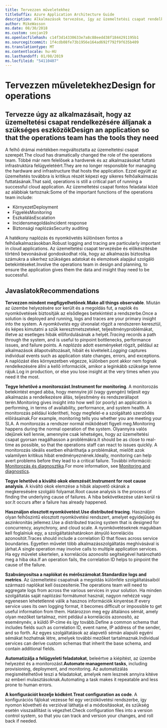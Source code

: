 ```yaml
---
title: Tervezzen műveletekhez
titleSuffix: Azure Application Architecture Guide
description: Alkalmazások tervezése, így az üzemeltetési csapat rendelkezésére álljanak a szükséges eszközök.
author: MikeWasson
ms.date: 08/30/2018
ms.custom: seojan19
ms.openlocfilehash: c14f3d14330633e7a8c88eedd38f1844291195b1
ms.sourcegitcommit: 1f4cdb08fe73b1956e164ad692f792f9f635b409
ms.translationtype: MT
ms.contentlocale: hu-HU
ms.lasthandoff: 01/08/2019
ms.locfileid: "54110407"
---
```

# <a name="design-for-operations"></a><span data-ttu-id="555f7-103">Tervezzen műveletekhez</span><span class="sxs-lookup"><span data-stu-id="555f7-103">Design for operations</span></span>

## <a name="design-an-application-so-that-the-operations-team-has-the-tools-they-need"></a><span data-ttu-id="555f7-104">Tervezze úgy az alkalmazásait, hogy az üzemeltetési csapat rendelkezésére álljanak a szükséges eszközök</span><span class="sxs-lookup"><span data-stu-id="555f7-104">Design an application so that the operations team has the tools they need</span></span>

<span data-ttu-id="555f7-105">A felhő drámai mértékben megváltoztatta az üzemeltetési csapat szerepét.</span><span class="sxs-lookup"><span data-stu-id="555f7-105">The cloud has dramatically changed the role of the operations team.</span></span> <span data-ttu-id="555f7-106">Többé már nem felelősek a hardverek és az alkalmazásokat futtató infrastruktúra felügyeletéért.</span><span class="sxs-lookup"><span data-stu-id="555f7-106">They are no longer responsible for managing the hardware and infrastructure that hosts the application.</span></span>  <span data-ttu-id="555f7-107">Ezzel együtt az üzemeltetés továbbra is kritikus részét képezi egy sikeres felhőalkalmazás futtatásának.</span><span class="sxs-lookup"><span data-stu-id="555f7-107">That said, operations is still a critical part of running a successful cloud application.</span></span> <span data-ttu-id="555f7-108">Az üzemeltetési csapat fontos feladatai közé az alábbiak tartoznak:</span><span class="sxs-lookup"><span data-stu-id="555f7-108">Some of the important functions of the operations team include:</span></span>

- <span data-ttu-id="555f7-109">Környezet</span><span class="sxs-lookup"><span data-stu-id="555f7-109">Deployment</span></span>
- <span data-ttu-id="555f7-110">Figyelés</span><span class="sxs-lookup"><span data-stu-id="555f7-110">Monitoring</span></span>
- <span data-ttu-id="555f7-111">Eszkalálás</span><span class="sxs-lookup"><span data-stu-id="555f7-111">Escalation</span></span>
- <span data-ttu-id="555f7-112">Incidensmegoldás</span><span class="sxs-lookup"><span data-stu-id="555f7-112">Incident response</span></span>
- <span data-ttu-id="555f7-113">Biztonsági naplózás</span><span class="sxs-lookup"><span data-stu-id="555f7-113">Security auditing</span></span>

<span data-ttu-id="555f7-114">A hatékony naplózás és nyomkövetés különösen fontos a felhőalkalmazásokban.</span><span class="sxs-lookup"><span data-stu-id="555f7-114">Robust logging and tracing are particularly important in cloud applications.</span></span> <span data-ttu-id="555f7-115">Az üzemeltetési csapat tervezésbe és előkészítésbe történő bevonásával gondoskodhat róla, hogy az alkalmazás biztosítsa számukra a sikerhez szükséges adatokat és elemzések alapjául szolgáló betekintéseket.</span><span class="sxs-lookup"><span data-stu-id="555f7-115">Involve the operations team in design and planning, to ensure the application gives them the data and insight thay need to be successful.</span></span>  <!-- to do: Link to DevOps checklist -->

## <a name="recommendations"></a><span data-ttu-id="555f7-116">Javaslatok</span><span class="sxs-lookup"><span data-stu-id="555f7-116">Recommendations</span></span>

<span data-ttu-id="555f7-117">**Tervezzen mindent megfigyelhetőnek**.</span><span class="sxs-lookup"><span data-stu-id="555f7-117">**Make all things observable**.</span></span> <span data-ttu-id="555f7-118">Miután az üzembe helyezésére sor került és a megoldás fut, a naplók és nyomkövetések biztosítják az elsődleges betekintést a rendszerbe.</span><span class="sxs-lookup"><span data-stu-id="555f7-118">Once a solution is deployed and running, logs and traces are your primary insight into the system.</span></span> <span data-ttu-id="555f7-119">A *nyomkövetés* egy útvonalat rögzít a rendszeren keresztül, és képes kimutatni a szűk keresztmetszeteket, teljesítményproblémákat, illetve az esetleges hibák előfordulásának a helyét.</span><span class="sxs-lookup"><span data-stu-id="555f7-119">*Tracing* records a path through the system, and is useful to pinpoint bottlenecks, performance issues, and failure points.</span></span> <span data-ttu-id="555f7-120">A *naplózás* adott eseményeket rögzít, például az alkalmazások állapotváltozásait, hibáit és kivételeit.</span><span class="sxs-lookup"><span data-stu-id="555f7-120">*Logging* captures individual events such as application state changes, errors, and exceptions.</span></span> <span data-ttu-id="555f7-121">A naplózást éles környezetben végezze, különben pont akkor nem fognak rendelkezésére állni a kellő információk, amikor a leginkább szüksége lenne rájuk.</span><span class="sxs-lookup"><span data-stu-id="555f7-121">Log in production, or else you lose insight at the very times when you need it the most.</span></span>

<span data-ttu-id="555f7-122">**Tegye lehetővé a monitorozást**.</span><span class="sxs-lookup"><span data-stu-id="555f7-122">**Instrument for monitoring**.</span></span> <span data-ttu-id="555f7-123">A monitorozás betekintést enged abba, hogy mennyire jól (vagy gyengén) teljesít egy alkalmazás a rendelkezésre állás, teljesítmény és rendszerállapot terén.</span><span class="sxs-lookup"><span data-stu-id="555f7-123">Monitoring gives insight into how well (or poorly) an application is performing, in terms of availability, performance, and system health.</span></span> <span data-ttu-id="555f7-124">A monitorozás például kiderítheti, hogy megfelel-e a szolgáltató szerződés előírásainak.</span><span class="sxs-lookup"><span data-stu-id="555f7-124">For example, monitoring tells you whether you are meeting your SLA.</span></span> <span data-ttu-id="555f7-125">A monitorozás a rendszer normál működését figyeli meg.</span><span class="sxs-lookup"><span data-stu-id="555f7-125">Monitoring happens during the normal operation of the system.</span></span> <span data-ttu-id="555f7-126">Olyannyira valós idejűnek kell lennie, amennyire csak lehetséges, hogy az üzemeltetési csapat gyorsan reagálhasson a problémákra.</span><span class="sxs-lookup"><span data-stu-id="555f7-126">It should be as close to real-time as possible, so that the operations staff can react to issues quickly.</span></span> <span data-ttu-id="555f7-127">A monitorozás ideális esetben elháríthatja a problémákat, mielőtt azok valamilyen kritikus hibát eredményeznének.</span><span class="sxs-lookup"><span data-stu-id="555f7-127">Ideally, monitoring can help avert problems before they lead to a critical failure.</span></span> <span data-ttu-id="555f7-128">További információ: [Monitorozás és diagnosztika][monitoring].</span><span class="sxs-lookup"><span data-stu-id="555f7-128">For more information, see [Monitoring and diagnostics][monitoring].</span></span>

<span data-ttu-id="555f7-129">**Tegye lehetővé a kiváltó okok elemzését**.</span><span class="sxs-lookup"><span data-stu-id="555f7-129">**Instrument for root cause analysis**.</span></span> <span data-ttu-id="555f7-130">A kiváltó okok elemzése a hibák alapvető okának a megkeresésére szolgáló folyamat.</span><span class="sxs-lookup"><span data-stu-id="555f7-130">Root cause analysis is the process of finding the underlying cause of failures.</span></span> <span data-ttu-id="555f7-131">A hiba bekövetkezése után kerül rá sor.</span><span class="sxs-lookup"><span data-stu-id="555f7-131">It occurs after a failure has already happened.</span></span>

<span data-ttu-id="555f7-132">**Használjon elosztott nyomkövetést**.</span><span class="sxs-lookup"><span data-stu-id="555f7-132">**Use distributed tracing**.</span></span> <span data-ttu-id="555f7-133">Használjon olyan felhőszintű elosztott nyomkövetési rendszert, amelyet egyidejűség és aszinkronitás jellemez.</span><span class="sxs-lookup"><span data-stu-id="555f7-133">Use a distributed tracing system that is designed for concurrency, asynchrony, and cloud scale.</span></span> <span data-ttu-id="555f7-134">A nyomkövetéseknek magukban kell foglalniuk egy, a szolgáltatáshatárokon átnyúló korrelációs azonosítót.</span><span class="sxs-lookup"><span data-stu-id="555f7-134">Traces should include a correlation ID that flows across service boundaries.</span></span> <span data-ttu-id="555f7-135">Egyetlen művelet több alkalmazásszolgáltatás meghívásával is járhat.</span><span class="sxs-lookup"><span data-stu-id="555f7-135">A single operation may involve calls to multiple application services.</span></span> <span data-ttu-id="555f7-136">Ha egy művelet sikertelen, a korrelációs azonosító segítségével határozható meg a hiba oka.</span><span class="sxs-lookup"><span data-stu-id="555f7-136">If an operation fails, the correlation ID helps to pinpoint the cause of the failure.</span></span>

<span data-ttu-id="555f7-137">**Szabványosítsa a naplókat és mérőszámokat**.</span><span class="sxs-lookup"><span data-stu-id="555f7-137">**Standardize logs and metrics**.</span></span> <span data-ttu-id="555f7-138">Az üzemeltetési csapatnak a megoldás különféle szolgáltatásaiból származó naplókat kell összesítenie.</span><span class="sxs-lookup"><span data-stu-id="555f7-138">The operations team will need to aggregate logs from across the various services in your solution.</span></span> <span data-ttu-id="555f7-139">Ha minden szolgáltatás saját naplózási formátumot használ, nagyon nehézzé vagy egyenesen lehetetlenné válik a hasznos információk kinyerése.</span><span class="sxs-lookup"><span data-stu-id="555f7-139">If every service uses its own logging format, it becomes difficult or impossible to get useful information from them.</span></span> <span data-ttu-id="555f7-140">Határozzon meg egy általános sémát, amely olyan mezőket tartalmaz, mint például a korrelációs azonosító, az eseménynév, a küldő IP-címe és így tovább.</span><span class="sxs-lookup"><span data-stu-id="555f7-140">Define a common schema that includes fields such as correlation ID, event name, IP address of the sender, and so forth.</span></span> <span data-ttu-id="555f7-141">Az egyes szolgáltatások az alapvető sémán alapuló egyéni sémákat hozhatnak létre, amelyek további mezőket tartalmaznak.</span><span class="sxs-lookup"><span data-stu-id="555f7-141">Individual services can derive custom schemas that inherit the base schema, and contain additional fields.</span></span>

<span data-ttu-id="555f7-142">**Automatizálja a felügyeleti feladatokat**, beleértve a kiépítést, az üzembe helyezést és a monitorozást.</span><span class="sxs-lookup"><span data-stu-id="555f7-142">**Automate management tasks**, including provisioning, deployment, and monitoring.</span></span> <span data-ttu-id="555f7-143">Az automatizálás megismételhetővé teszi a feladatokat, amelyek nem lesznek annyira kitéve az emberi mulasztásoknak.</span><span class="sxs-lookup"><span data-stu-id="555f7-143">Automating a task makes it repeatable and less prone to human errors.</span></span>

<span data-ttu-id="555f7-144">**A konfigurációt kezelje kódként**.</span><span class="sxs-lookup"><span data-stu-id="555f7-144">**Treat configuration as code**.</span></span> <span data-ttu-id="555f7-145">A konfigurációs fájlokat vezesse fel egy verziókövetési rendszerbe, így nyomon követheti és verzióval láthatja el a módosításokat, és szükség esetén visszaállítást is végezhet.</span><span class="sxs-lookup"><span data-stu-id="555f7-145">Check configuration files into a version control system, so that you can track and version your changes, and roll back if needed.</span></span>

<!-- links -->

[monitoring]: ../../best-practices/monitoring.md

